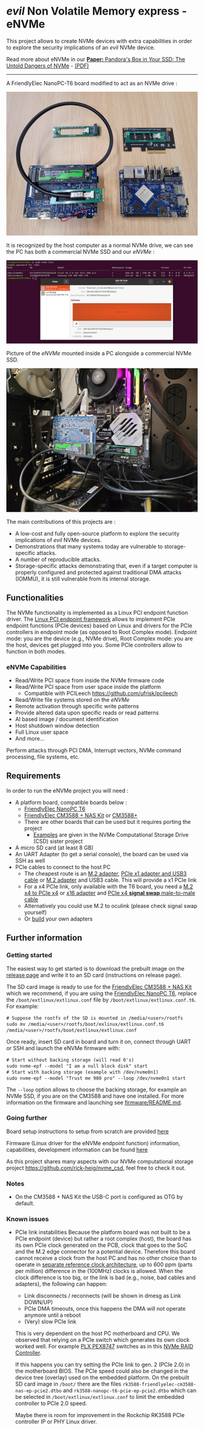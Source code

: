 # *evil* Non Volatile Memory express - eNVMe

This project allows to create NVMe devices with extra capabilities in order to explore the security implications of an *evil* NVMe device.

Read more about eNVMe in our [**Paper:** Pandora's Box in Your SSD: The Untold Dangers of NVMe](https://arxiv.org/abs/2411.00439) - [(PDF)](https://arxiv.org/pdf/2411.00439)

---

A FriendlyElec NanoPC-T6 board modified to act as an NVMe drive :

![T6](res/pictures/T6.jpg)

It is recognized by the host computer as a normal NVMe drive, we can see the PC has both a commercial NVMe SSD and our *eNVMe* :

![Trust me](res/screenshots/notevil.png)

Picture of the *eNVMe* mounted inside a PC alongside a commercial NVMe SSD.

![T6 mounted](res/pictures/T6_mounted.jpg)

The main contributions of this projects are :

- A low-cost and fully open-source platform to explore the security implications of *evil* NVMe devices.
- Demonstrations that many systems today are vulnerable to storage-specific attacks.
- A number of reproducible attacks.
- Storage-specific attacks demonstrating that, even if a target computer is properly configured and protected against traditional DMA attacks (IOMMU), it is still vulnerable from its internal storage.

## Functionalities

The NVMe functionality is implemented as a Linux PCI endpoint function driver.
The [Linux PCI endpoint framework](https://www.kernel.org/doc/html/latest/PCI/endpoint/index.html) allows to implement PCIe endpoint functions (PCIe devices) based on Linux and drivers for the PCIe controllers in endpoint mode (as opposed to Root Complex mode). Endpoint mode: you are the device (e.g., NVMe drive), Root Complex mode: you are the host, devices get plugged into you. Some PCIe controllers allow to function in both modes.

### eNVMe Capabilities

- Read/Write PCI space from inside the NVMe firmware code
- Read/Write PCI space from user space inside the platform
  - Compatible with PCILeech https://github.com/ufrisk/pcileech
- Read/Write file systems stored on the *eNVMe*
- Remote activation through specific write patterns
- Provide altered data upon specific reads or read patterns
- AI based image / document identification
- Host shutdown window detection
- Full Linux user space
- And more...

Perform attacks through PCI DMA, Interrupt vectors, NVMe command processing, file systems, etc.

## Requirements

In order to run the eNVMe project you will need :

- A platform board, compatible boards below :
  - [FriendlyElec NanoPC T6](https://www.friendlyelec.com/index.php?route=product/product&product_id=292)
  - [FriendlyElec CM3588 + NAS Kit](https://www.friendlyelec.com/index.php?route=product/product&product_id=294) or [CM3588+](https://www.friendlyelec.com/index.php?route=product/product&product_id=299)
  - There are other boards that can be used but it requires porting the project
    - [Examples](https://github.com/rick-heig/nvme_csd/tree/main/platforms) are given in the NVMe Computational Storage Drive (CSD) sister project
- A micro SD card (at least 8 GB)
- An UART Adapter (to get a serial console), the board can be used via SSH as well
- PCIe cables to connect to the host PC
  - The cheapest route is an [M.2 adapter](https://www.aliexpress.com/item/1005003495492506.html), [PCIe x1 adapter and USB3 cable](https://www.aliexpress.com/item/10000349570647.html) or [M.2 adapter](https://www.aliexpress.com/item/1005003495492506.html) and USB3 cable. This will provide a x1 PCIe link
  - For a x4 PCIe link, only available with the T6 board, you need a [M.2 x4 to PCIe x4](https://www.delock.com/produkt/62584/merkmale.html) or [x16 adapter](https://www.delock.com/produkt/64133/merkmale.html?f=s) and [PCIe x4 **signal swap** male-to-male cable](http://www.adtlink.cn/en/product/R22SS.html)
  - Alternatively you could use M.2 to oculink (please check signal swap yourself)
  - Or [build](https://github.com/rick-heig/nvme_csd/tree/main/pcb) your own adapters

## Further information

### Getting started

The easiest way to get started is to download the prebuilt image on the [release page](https://github.com/rick-heig/eNVMe/releases/) and write it to an SD card (instructions on release page).

The SD card image is ready to use for the [FriendlyElec CM3588 + NAS Kit](https://www.friendlyelec.com/index.php?route=product/product&product_id=294) which we recommend, if you are using the [FriendlyElec NanoPC T6](https://www.friendlyelec.com/index.php?route=product/product&product_id=292), replace the `/boot/extlinux/extlinux.conf` file by `/boot/extlinux/extlinux.conf.t6`. For example:

```shell
# Suppose the rootfs of the SD is mounted in /media/<user>/rootfs
sudo mv /media/<user>/rootfs/boot/exlinux/extlinux.conf.t6 /media/<user>/rootfs/boot/extlinux/extlinux.conf
```

Once ready, insert SD card in board and turn it on, connect through UART or SSH and launch the eNVMe firmware with:

```shell
# Start without backing storage (will read 0's)
sudo nvme-epf --model "I am a null block disk" start
# Start with backing storage (example with /dev/nvme0n1)
sudo nvme-epf --model "Trust me 980 pro" --loop /dev/nvme0n1 start
```

The `--loop` option allows to choose the backing storage, for example an NVMe SSD, if you are on the CM3588 and have one installed. For more information on the firmware and launching see [firmware/README.md](firmware/README.md).

### Going further

Board setup instructions to setup from scratch are provided [here](doc/platform.md)

Firmware (Linux driver for the eNVMe endpoint function) information, capabilities, development information can be found [here](firmware)

As this project shares many aspects with our NVMe computational storage project https://github.com/rick-heig/nvme_csd, feel free to check it out.

### Notes

- On the CM3588 + NAS Kit the USB-C port is configured as OTG by default.

### Known issues

- PCIe link instabilities
  Because the platform board was not built to be a PCIe endpoint (device) but rather a root complex (host), the board has its own PCIe clock generated on the PCB, clock that goes to the SoC and the M.2 edge connector for a potential device. Therefore this board cannot receive a clock from the host PC and has no other choice than to operate in [separate reference clock architecture](https://www.ti.com/lit/an/snaa386/snaa386.pdf), up to 600 ppm (parts per million) difference in the (100MHz) clocks is allowed.
  When the clock difference is too big, or the link is bad (e.g., noise, bad cables and adapters), the following can happen:
    - Link disconnects / reconnects (will be shown in dmesg as Link DOWN/UP)
    - PCIe DMA timeouts, once this happens the DMA will not operate anymore until a reboot
    - (Very) slow PCIe link

  This is very dependent on the host PC motherboard and CPU. We observed that relying on a PCIe switch which generates its own clock worked well. For example [PLX PEX8747](https://www.broadcom.com/products/pcie-switches-retimers/pcie-switches/pex8747) switches as in this [NVMe RAID Controller](https://www.highpoint-tech.com/product-page/ssd7101a-1).

  If this happens you can try setting the PCIe link to gen. 2 (PCIe 2.0) in the motherboard BIOS. The PCIe speed could also be changed in the device tree (overlay) used on the embedded platform. On the prebuilt SD card image in `/boot/` there are the files `rk3588-friendlyelec-cm3588-nas-ep-pcie2.dtbo` and `rk3588-nanopc-t6-pcie-ep-pcie2.dtbo` which can be selected in `/boot/extlinux/extlinux.conf` to limit the embedded controller to PCIe 2.0 speed.

  Maybe there is room for improvement in the Rockchip RK3588 PCIe controller IP or PHY Linux driver.